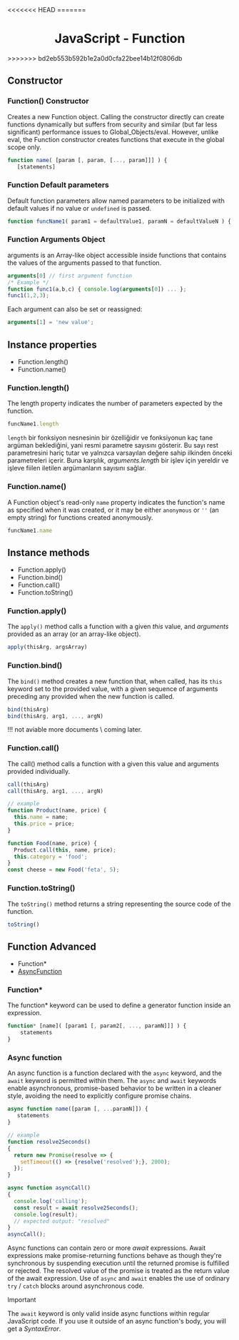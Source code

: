 <link rel="stylesheet" href="https://cdn.jsdelivr.net/npm/bootstrap-icons@1.5.0/font/bootstrap-icons.css">
<<<<<<< HEAD
<link rel="stylesheet" href="../../lib/doc_style.css">
=======
<link rel="stylesheet" href="../source.css">

<h1 style="text-align:center;">JavaScript - Function</h1>
>>>>>>> bd2eb553b592b1e2a0d0cfa22bee14b12f0806db

## Constructor

### Function() Constructor 
Creates a new Function object. Calling the constructor directly can create functions dynamically but suffers from security and similar (but far less significant) performance issues to Global_Objects/eval. However, unlike eval, the Function constructor creates functions that execute in the global scope only.
```js
function name( [param [, param, [..., param]]] ) {
   [statements]
```

### Function Default parameters
Default function parameters allow named parameters to be initialized with default values if no value or ``undefined`` is passed.
```js
function funcName1( param1 = defaultValue1, paramN = defaultValueN ) {...}
```

### Function Arguments Object
arguments is an Array-like object accessible inside functions that contains the values of the arguments passed to that function.
```js
arguments[0] // first argument function
/* Example */
function func1(a,b,c) { console.log(arguments[0]) ... };
func1(1,2,3);
```
Each argument can also be set or reassigned:
```js
arguments[1] = 'new value';
```

## Instance properties
* Function.length()
* Function.name()

### Function.length()
The length property indicates the number of parameters expected by the function.
```js
funcName1.length
```
``length`` bir fonksiyon nesnesinin bir özelliğidir ve fonksiyonun kaç tane argüman beklediğini, yani resmi parametre sayısını gösterir. Bu sayı rest parametresini hariç tutar ve yalnızca varsayılan değere sahip ilkinden önceki parametreleri içerir. Buna karşılık, *arguments.length* bir işlev için yereldir ve işleve fiilen iletilen argümanların sayısını sağlar.

### Function.name()
A Function object's read-only ``name`` property indicates the function's name as specified when it was created, or it may be either ``anonymous`` or ``''`` (an empty string) for functions created anonymously.
```js
funcName1.name
```

## Instance methods
* Function.apply()
* Function.bind()
* Function.call()
* Function.toString()

### Function.apply()
The ``apply()`` method calls a function with a given *this* value, and *arguments* provided as an array (or an array-like object).
```js
apply(thisArg, argsArray)
```

### Function.bind()
The ``bind()`` method creates a new function that, when called, has its ``this`` keyword set to the provided value, with a given sequence of arguments preceding any provided when the new function is called.
```js
bind(thisArg)
bind(thisArg, arg1, ..., argN)
```
!!! not aviable more documents \ coming later.

### Function.call()
The call() method calls a function with a given this value and arguments provided individually.
```js
call(thisArg)
call(thisArg, arg1, ..., argN)

// example
function Product(name, price) {
  this.name = name;
  this.price = price;
}

function Food(name, price) {
  Product.call(this, name, price);
  this.category = 'food';
}
const cheese = new Food('feta', 5);
```

### Function.toString()
The ``toString()`` method returns a string representing the source code of the function.
```js
toString()
```

## Function Advanced
* Function*
* [AsyncFunction](js-async-await.md)

### Function*
The function* keyword can be used to define a generator function inside an expression.
```js
function* [name]( [param1 [, param2[, ..., paramN]]] ) {
    statements
}
```

### Async function 
An async function is a function declared with the `async` keyword, and the `await` keyword is permitted within them. The `async` and `await` keywords enable asynchronous, promise-based behavior to be written in a cleaner style, avoiding the need to explicitly configure promise chains.
```js
async function name([param [, ...paramN]]) {
   statements
}

// example
function resolve2Seconds() 
{
  return new Promise(resolve => {
    setTimeout(() => {resolve('resolved');}, 2000);
  });
}

async function asyncCall() 
{
  console.log('calling');
  const result = await resolve2Seconds();
  console.log(result);
  // expected output: "resolved"
}
asyncCall();
```
Async functions can contain zero or more *await* expressions. Await expressions make promise-returning functions behave as though they're synchronous by suspending execution until the returned promise is fulfilled or rejected. The resolved value of the promise is treated as the return value of the await expression. Use of `async` and `await` enables the use of ordinary `try` / `catch` blocks around asynchronous code.

> [!IMPORTANT]
> The `await` keyword is only valid inside async functions within regular JavaScript code. If you use it outside of an async function's body, you will get a *SyntaxError*.











